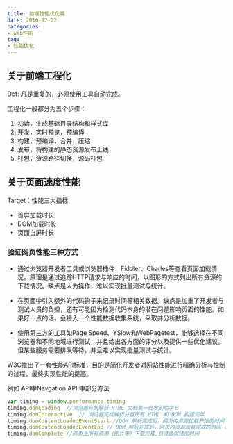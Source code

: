 ```yaml
---
title: 前端性能优化篇
date: 2016-12-22
categories:
- web性能
tag: 
- 性能优化
---
```


## 关于前端工程化

Def: 凡是重复的，必须使用工具自动完成。

工程化一般都分为五个步骤：

1. 初始，生成基础目录结构和样式库
2. 开发，实时预览，预编译
3. 构建，预编译，合并，压缩
4. 发布，将构建的静态资源发布上线
5. 打包，资源路径切换，源码打包


## 关于页面速度性能

Target：性能三大指标

* 首屏加载时长
* DOM加载时长
* 页面白屏时长
<!-- more -->
### 验证网页性能三种方式


- 通过浏览器开发者工具或浏览器插件、Fiddler、Charles等查看页面加载情况。原理是通过追踪HTTP请求与响应的时间，以图形的方式列出所有资源的下载情况。缺点是人为操作，难以实现批量测试与统计。

- 在页面中引入额外的代码钩子来记录时间等相关数据。缺点是加重了开发者与测试人员的负担，还有可能因为检测代码本身的潜在问题影响页面的性能。如果好一点的话，会接入一个性能数据收集系统，采取并分析数据。

- 使用第三方的工具如Page Speed、YSlow和WebPagetest，能够选择在不同浏览器和不同地域进行测试，并且给出各方面的评分以及提供一些优化建议。但某些服务需要排队等待，并且难以实现批量测试与统计。

W3C推出了一套[性能API标准](https://www.w3.org/standards/techs/performance#w3c_all)，目的是简化开发者对网站性能进行精确分析与控制的过程，最终实现性能的提高。

例如 API中Navgation API 中部分方法

```js
var timing = window.performance.timing
timing.domLoading  //浏览器开始解析 HTML 文档第一批收到的字节
timing.domInteractive  // 浏览器完成解析并且所有 HTML 和 DOM 构建完毕
timing.domContentLoadedEventStart //DOM 解析完成后，网页内资源加载开始的时间
timing.domContentLoadedEventEnd // DOM 解析完成后，网页内资源加载完成的时间（如 JS 脚本加载执行完毕）
timing.domComplete //网页上所有资源（图片等）下载完成,且准备就绪的时间
```

